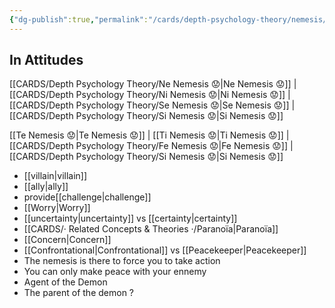 ```yaml
---
{"dg-publish":true,"permalink":"/cards/depth-psychology-theory/nemesis/","created":"2022-12-27T22:26:23.610+01:00","updated":"2023-02-18T16:34:07.887+01:00"}
---
```



## In Attitudes

[[CARDS/Depth Psychology Theory/Ne Nemesis 😟\|Ne Nemesis 😟]] | [[CARDS/Depth Psychology Theory/Ni Nemesis 😟\|Ni Nemesis 😟]] | [[CARDS/Depth Psychology Theory/Se Nemesis 😟\|Se Nemesis 😟]] | [[CARDS/Depth Psychology Theory/Si Nemesis 😟\|Si Nemesis 😟]]

[[Te Nemesis 😟\|Te Nemesis 😟]] | [[Ti Nemesis 😟\|Ti Nemesis 😟]] | [[CARDS/Depth Psychology Theory/Fe Nemesis 😟\|Fe Nemesis 😟]] | [[CARDS/Depth Psychology Theory/Si Nemesis 😟\|Si Nemesis 😟]]


- [[villain\|villain]]
- [[ally\|ally]]
- provide[[challenge\|challenge]]
- [[Worry\|Worry]]
- [[uncertainty\|uncertainty]] vs [[certainty\|certainty]]
- [[CARDS/· Related Concepts & Theories ·/Paranoïa\|Paranoïa]]
- [[Concern\|Concern]] 
- [[Confrontational\|Confrontational]] vs [[Peacekeeper\|Peacekeeper]]
- The nemesis is there to force you to take action 
- You can only make peace with your ennemy 
- Agent of the Demon 
- The parent of the demon ? 